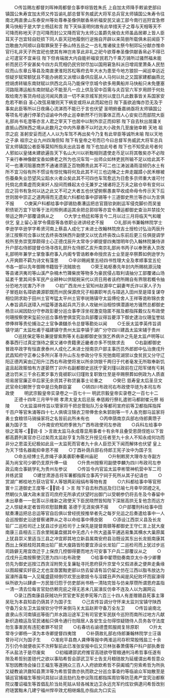 <!-- { "loadSidebar": true } -->
　　○传旨赐左都督刘晖神周都督佥事李琮皆姓朱氏  上自加太师降手敕谕吏部曰镇国公朱寿宜加太师又传旨谕礼部总督军务威武大将军总兵官太师镇国公朱寿令往南北两直隶山东泰安州等处尊奉圣像供献香帛祈福安民又谕工部今南行巡狩宜急修黄马快船于是大学士杨廷和言  陛下天纵圣明何故有此举措天子之尊与天相等天不可降而称地天子岂可降而封公又降而官为太师公虽爵先侯伯太师虽品居卿上皆人臣耳天子岂宜轻自贬损下同人臣天冠地履倒行逆施自开辟以来简册所载俱未前闻臣下岂敢曲为阿顺以自取罪戾至于泰山特五岳之一古礼惟诸侯主祭今制郊坛分献亦惟命官行礼非天子所宜祀也使其有神岂肯享此非礼之祀今欲尊奉圣像供献香帛必不得已止可遣官不宜亲往  陛下但肯端居大内自能祈福安民若乃千乘万骑所过骚然福未能祈而民已不安甚矣今四方兵荒相仍民穷财尽加以国用窘急科派日增闾里萧条人民愁叹而山东章丘等县及南直隶淮阳苏松等府去年大水为患至今地方狼狈一闻巡幸远近惊疑岁赋常额犹且不能办纳若又派增以备供应扈从人马何以处之又国家建都幽燕北控胡虏转输东南财赋以供西北兵马乃能保守京城今欲多用黄船并马快船只未免壅塞河路阻滞运船东南财赋必不能至凡一应上供及官中百需与夫百官六军岁用顾于何处取给南方客货舟经运河闻风畏沮一切不来京城军民何以度日凡此数事皆关系国家安危若不断自  圣心改弦易辙则天下祸变或将从此而起他日  陛下虽欲追悔亦恐无及于事矣此臣等所以日夜痛心流涕而不能已于言也伏望  圣明俯垂嘉纳亟将太师镇国公等项名号通行停革仍诏谕中外停止巡幸断然不行则事体正而人心安矣已而部院大臣礼部尚书毛澄等亦言人君之宰天下也居中以制外崇正而抑邪  陛下自去秋出居庸关直抵山西陕西之境从此数月之中内外章奏不以时达大小政务几至废驰幸赖  天地  祖宗之庇  圣躬安妥而还人人以为车驾不再出矣今乃复有此举臣等诚所未喻  陛以天地之子承  祖宗之业九州四海但知  陛下有皇帝之号而已今曰总督军务威武大将军总兵官太师镇国公者臣等莫知所指夫出此旨者  陛下也加此号者  陛下也不知受此号者何人邪如以皇储未建欲遍告天下名山大川以祈黜相则遣使走币足以将其敬矣亦不必陛下亲行奉神像献宝香如佛老之所为也况车驾一出师众如林吏民所输不足以给此其不可一也漕河阻塞商贾不通诸须匮乏百物腾贵此其不可二也江涛汹涌雨湿频仍水土有所不宜习俗有所不惯设有惊忧悔将何及此其不可三也边陲之士奔走蹴蹂小民禾稼被伤蚕桑失业恐望风尘蹈水火者众矣此其不可四也车驾愈远为日愈多京师重大谁可付托倘北虏乘虚而突来奸人投间而蜂起太仓无兼岁之储诸将乏万夫之敌仓卒有变何以应之羽书有急何以达之此又不可之大者五也伏望俯察愚衷早收成命毋令传示天下后世则居中崇正之道两得而无遗矣六科都给事中邵锡等十三道御史熊兰等亦以为言俱不报
　　○庚寅户科都给事中邵锡劾奏漕运把总官聂钦剥削运军侵克脚价而吴鉴积债钜万宜下钦等于法司照例递运其余把总郭琮等亦宜令漕运都御史查治并禁挂欠带运之弊户部覆请俱从之
　　○大学士杨廷和等言今二月以过三月将临天气和暖伏乞  皇上留心圣学令儒臣等各依职业进讲经史不报
　　○礼部尚书兼翰林院学士李逊学卒逊学字希贤河南上蔡县人成化丁未进士改翰林院庶吉士授检讨弘治丙辰升浙江按察司佥事以忧去终丧改陕西升副使又以忧去终丧改山东前后更三任俱提调学校所至务崇宽厚颇得士心正德戊辰升太常寺少卿提督四夷馆明年仍入翰林院兼侍讲升户部右侍郎提督仓场寻改礼部升左侍郎乙亥升南京礼部尚书丙子以奉贺表入京改礼部明年兼学士掌詹事府事入内阁专管诰敕奉命授庶吉士业至是卒祭葬如例逊学为人开爽颇不羁为诗文有藻思
　　○辛卯赐阙里五经四书性理大全及孝顺事宜五伦书各一部以先年御赐书籍毁于流贼故也
　　○荣王祐枢奏先年封内所赐桃源沅陵等县诸洪夷司等山溪产杂楠木竹簰柴炭等物多为豪民侵占取利请抽分工部覆诸山场延袤千里其间多军民产业耕种以供赋税采代以资日用者该府所赐自有界限若概令抽分恐地方扰害乃不许
　　○初广西龙州土官知州赵源卒亡嗣妻岑氏诈以家人子为子冒姓赵名璋欲袭源职既而州民保源庶兄子相袭职岑氏与璋逃入田州至是璋复谋夺相位阴求助于田州土官岑猛太平州土官李珖赂镇守太监傅伦舍人王祥等诡称锦衣舍人奉旨调兵送璋入州猛等遂各起兵共万余人攻破州治相惊惧潜遁地方骚然总都御史杨旦以闻因劾分守参政彭夔分巡佥事李淳坐视激变隐匿不报及都指挥戴仪左布政使何珊按察使宋玺前分巡佥事杨誉俱宜究治兵部覆议得旨夔淳下御史逮治仪珊玺誉姑停俸祥等责伦捕治之土官争袭讎杀令总督等勘处以闻
　　○壬辰太监李英传旨调镇守湖广太监杜甫于福建镇守贵州太监李镇于湖广分守四川建昌太监宋辅于贵州
　　○巡抚保定等处兼提督紫荆等关右副都御史张嵿乞养病许之先是太监卢明等以奏事西行过真定嵿待之倨又诸中贵籍隶近畿者亦多不悦故求去
　　○右副都御史冒政卒政字有恒直隶泰州人成化乙未进士授南京户部主事历员外郎郎中弘治庚戌升武昌知府守正奉公多所兴革寻升山东左参政分守东兖弛南旺湖禁以食贫民又分守辽阳正德丙寅由辽阳升江西右布政使将发以所余饷银千两归于代者毫发无所取奉新饥盗且起政赈恤有方遂晏然丁卯升右副都御史巡抚宁夏刘瑾以政前在辽阳军储有亏耗逮治罚米三千余石累岁事方竟禠职以归瑾败复职致仕至是卒赐祭葬如例政为人质直坦易居官廉正卒后家无余资其子称贷襄事士论重之
　　○癸巳  慈寿皇太后圣旦文武官命妇朝贺于宫中是日免群臣宴
　　○转四川布政司右布政使华琏为本司左布政使
　　明武宗毅皇帝实录卷之一百七十一
明武宗毅皇帝实录卷之一百七十二
　　正德十四年三月甲午朔  孝肃太皇太后忌辰  奉慈殿行祭礼遣驸马都尉崔元祭  裕陵
　　○太监温祥传旨以管家将千把总管贴队万全等都司宣府前等卫都指挥指挥千百户等官朱涌等四十七人俱填注锦衣卫带俸舍余朱郭刚等一千人各充御马监家将勇士食粮领马骑操家将之名皆前此所未有也
　　○丙申荫南京兵部右侍郎黄瓒子襄为国子生
　　○升南安府知府季敩为广西布政使司左参政
　　○兵科左给事中徐之鸾等＜锍-釒＞言故太监马永成尊显用事者十有余年且叠受恩荫侄姓以下皆都高爵列美官亦已过矣而太监赵亨复为陈乞升授见任者至九十余人不知永成何功而非分之恩滥无纪极如此且一太监死而官者九十余人臣恐天下闻而解体也伏望  皇上为天下惜名器裁抑幸恩不报
　　○丁酉补荫兵部右侍郎王宪子汝中为国子生
　　○命五经博士孔彦绳子承美袭职奉衢州庙祀
　　○升制敕房大理寺左寺副方英为尚宝司少卿仍支原升俸一级
　　○升贵州按察司副使李麟为四川布政司左参政云南佥事姚学礼为贵州左参议
　　○传旨令内官监太监李彬管神机营中军二司并练武营
　　○建甘肃游击将军署都指挥佥事芮宁祠于死所从其子纪请也
　　○赏湖广郴桂地方获功官军人等银两彩叚绢布等物有差
　　○六科都给事中等官邢寰十三道御史王度等＜锍-釒＞言  陛下自去秋西巡及归已喻七月幸毕郊禋之礼然朝仪久辍大政未宣百司庶府无所承式伏望时出御门以受朝参仍将去冬及今春留中未出章奏一一批答以示维新之政使天下臣民晓然皆知陛下深居高拱无复他念而远方之人惊疑未定者皆将欢慰鼓舞戴  圣德于无涯矣俱不报
　　○户部覆刑科给事中田赋奏漕运把总总运等官自后俱以曾经抚按推举者先之每岁兑运之后奏遣给事中一人会巡按御史沿途督察诸弊从之寻以命给事中傅良弼
　　○添设江西崇义县及长龙铅厂二巡检司迁上犹县过步巡检司于上保先是提督南赣等都御史王守仁言上犹大廋南康三县相去三百余里贼巢盘据其中无虑八十所大盗虽平逋逃易集其横水大巢原属上犹县崇义里适当三县之冲宜即其地立新县属南安府县治既设其东出长龙抵南康其西出上保抵桂阳其南出铅厂抵大廋路皆险要宜添设长龙铅厂二巡检司而上犹过步巡司路僻无用宜改迁于上保庶几控御得要而地方可安事下户兵二部覆议从之
　　○戊戌升云南按察使沉恩为四川右布政使
　　○给事中翟瓒劾奏南京太仆寺少卿曹仿先为御史巡按江西贪淫附势无复廉耻寻托恩府获升京堂今又假进表之便奔走夤缘以图超擢实奸臣之尤也宜亟罢黜吏部以仿去留请有旨仍留之仿在江西以脂韦放达为宸濠所喜每一入见辄盛筵倾倒尽欢至出歌妓令与淫媟丑声外闻是风纪败坏而宸濠得纵所欲为以肆虐一方民皆归怨于仿吏部尚书杨一清陆完皆与仿亲厚瓒所谓恩府盖指一清一清去位每言官劾仿赖完庇之得无恙未几宸濠反仿幸不连及人以为漏网云
　　○录江西南康县获贼功升赏官吏军民李宪等六百三十四人有差赠赣县死事主簿吴玭为本县知县仍荫其子为国子生
　　○己亥传旨调分守怀来太监刘宝镇守陕西守备万全左卫太监侯钦分守怀来倒马关太监赵昇守备万全左卫
　　○传旨谕南北直隶山东河南镇巡等衙门并水路沿途军卫有司官吏军民朕今巡狩而南所过地方凡献新织造粮运及官民诸船只俱令通行勿阻居人各安生业勿得惊疑随侍人员务各守法度勿生事害民有违犯者罪不轻贷
　　○右春坊右谕德豊熙服阕复除原职
　　○升太常寺少卿杨一渶为本寺卿提督四夷馆
　　○补荫故礼部右侍郎兼翰林院学士汪谐曾孙可兴为国子生
　　○准宛平县商人龚俸等报中两淮运司存积常股残盐三十余万引仍令就便收买不次秤掣前此已准张安报中后又贝林张春萧儒等户科户部执奏皆不从盐法于是尽废矣
　　○初福建邵武府推官高琏欲夺管粮通判冯希哲事任遂有隙及希哲别差琏代之欲以事陷希哲会邵武卫军士告支月粮琏故为延缓谓出希哲意众军恕因教场会操日王福生等遂拥众三百人入府欲欧希哲不获阖城门穷索希哲为所执又疑教谕洪鼐知县萧泮等为希哲营救亦执而欧之分巡佥事查约等临谕众军始散至是镇巡官捕福生等按问具狱以请且劾约及参议陈炫都指挥周钦等防范弗严宜究治都察院议覆诏福生等首倡乱阶当处死姑从轻各械发边卫永远充军约炫钦俱逮问希哲改别府琏罢黜未几建宁福州悍卒效尤相继煽乱亦指此为口实云
